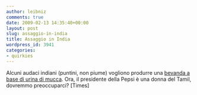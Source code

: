 ```yaml
---
author: leibniz
comments: true
date: 2009-02-13 14:35:40+00:00
layout: post
slug: assaggio-in-india
title: Assaggio in India
wordpress_id: 3941
categories:
- quirkies
---
```


Alcuni audaci indiani (puntini, non piume) vogliono produrre una [bevanda a base di urina di mucca](http://www.timesonline.co.uk/tol/life_and_style/food_and_drink/article5707554.ece). Ora, il presidente della Pepsi è una donna del Tamil, dovremmo preoccuparci? [Times]

